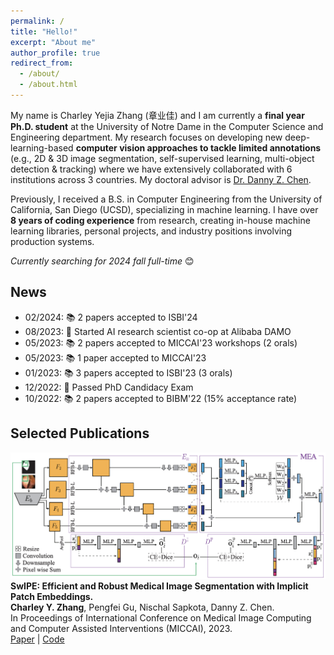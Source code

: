 ```yaml
---
permalink: /
title: "Hello!"
excerpt: "About me"
author_profile: true
redirect_from: 
  - /about/
  - /about.html
---
```



My name is Charley Yejia Zhang (章业佳) and I am currently a **final year Ph.D. student** at the University of Notre Dame in the Computer Science and Engineering department. My research focuses on developing new deep-learning-based **computer vision approaches to tackle limited annotations** (e.g., 2D & 3D image segmentation, self-supervised learning, multi-object detection & tracking) where we have extensively collaborated with 6 institutions across 3 countries. My doctoral advisor is [Dr. Danny Z. Chen](https://engineering.nd.edu/faculty/danny-chen/).

Previously, I received a B.S. in Computer Engineering from the University of California, San Diego (UCSD), specializing in machine learning. I have over **8 years of coding experience** from research, creating in-house machine learning libraries, personal projects, and industry positions involving production systems. 

*Currently searching for 2024 fall full-time* 😊  


News
------
* 02/2024: 📚 2 papers accepted to ISBI'24
* 08/2023: 💼 Started AI research scientist co-op at Alibaba DAMO
* 05/2023: 📚 2 papers accepted to MICCAI'23 workshops (2 orals)
* 05/2023: 📚 1 paper accepted to MICCAI'23
* 01/2023: 📚 3 papers accepted to ISBI'23 (3 orals)
* 12/2022: 🎉 Passed PhD Candidacy Exam
* 10/2022: 📚 2 papers accepted to BIBM'22 (15% acceptance rate)


Selected Publications
------

![SwIPE Image Overview](/images/pub_preview_swipe.png)
**SwIPE: Efficient and Robust Medical Image Segmentation with Implicit Patch Embeddings.**  
**Charley Y. Zhang**, Pengfei Gu, Nischal Sapkota, Danny Z. Chen.  
In Proceedings of International Conference on Medical Image Computing and Computer Assisted Interventions (MICCAI), 2023.  
[Paper](https://arxiv.org/abs/2307.12429) | [Code](https://github.com/charzharr/miccai23-swipe-implicit-segmentation)






